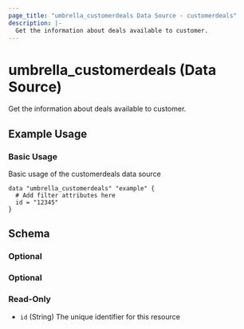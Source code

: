 ```yaml
---
page_title: "umbrella_customerdeals Data Source - customerdeals"
description: |-
  Get the information about deals available to customer.
---
```


# umbrella_customerdeals (Data Source)

Get the information about deals available to customer.

## Example Usage


### Basic Usage

Basic usage of the customerdeals data source

```hcl
data "umbrella_customerdeals" "example" {
  # Add filter attributes here
  id = "12345"
}
```



## Schema

### Optional



### Optional



### Read-Only

- `id` (String) The unique identifier for this resource



